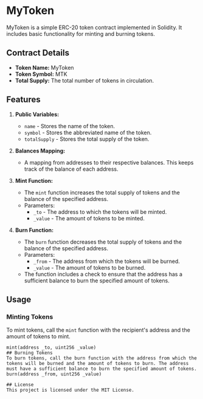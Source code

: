 # MyToken

MyToken is a simple ERC-20 token contract implemented in Solidity. It includes basic functionality for minting and burning tokens.

## Contract Details

- **Token Name:** MyToken
- **Token Symbol:** MTK
- **Total Supply:** The total number of tokens in circulation.

## Features

1. **Public Variables:** 
    - `name` - Stores the name of the token.
    - `symbol` - Stores the abbreviated name of the token.
    - `totalSupply` - Stores the total supply of the token.

2. **Balances Mapping:**
    - A mapping from addresses to their respective balances. This keeps track of the balance of each address.

3. **Mint Function:**
    - The `mint` function increases the total supply of tokens and the balance of the specified address.
    - Parameters:
      - `_to` - The address to which the tokens will be minted.
      - `_value` - The amount of tokens to be minted.

4. **Burn Function:**
    - The `burn` function decreases the total supply of tokens and the balance of the specified address.
    - Parameters:
      - `_from` - The address from which the tokens will be burned.
      - `_value` - The amount of tokens to be burned.
    - The function includes a check to ensure that the address has a sufficient balance to burn the specified amount of tokens.

## Usage

### Minting Tokens

To mint tokens, call the `mint` function with the recipient's address and the amount of tokens to mint.

```solidity
mint(address _to, uint256 _value)
## Burning Tokens
To burn tokens, call the burn function with the address from which the tokens will be burned and the amount of tokens to burn. The address must have a sufficient balance to burn the specified amount of tokens.
burn(address _from, uint256 _value)

## License
This project is licensed under the MIT License.



